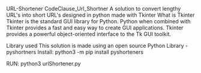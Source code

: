 URL-Shortener
CodeClause_Url_Shortner A solution to convert lengthy URL's into short URL's designed in python made with Tkinter What is Tkinter Tkinter is the standard GUI library for Python. Python when combined with Tkinter provides a fast and easy way to create GUI applications. Tkinter provides a powerful object-oriented interface to the Tk GUI toolkit.

Library used This solution is made using an open source Python Library - pyshortners Install: python3 -m pip install pyshorteners

RUN: python3 urlShortener.py

